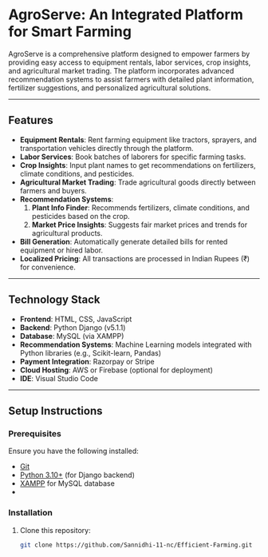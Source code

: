# AgroServe: An Integrated Platform for Smart Farming

AgroServe is a comprehensive platform designed to empower farmers by providing easy access to equipment rentals, labor services, crop insights, and agricultural market trading. The platform incorporates advanced recommendation systems to assist farmers with detailed plant information, fertilizer suggestions, and personalized agricultural solutions.

---

## Features

- **Equipment Rentals**: Rent farming equipment like tractors, sprayers, and transportation vehicles directly through the platform.
- **Labor Services**: Book batches of laborers for specific farming tasks.
- **Crop Insights**: Input plant names to get recommendations on fertilizers, climate conditions, and pesticides.
- **Agricultural Market Trading**: Trade agricultural goods directly between farmers and buyers.
- **Recommendation Systems**:
  1. **Plant Info Finder**: Recommends fertilizers, climate conditions, and pesticides based on the crop.
  2. **Market Price Insights**: Suggests fair market prices and trends for agricultural products.
- **Bill Generation**: Automatically generate detailed bills for rented equipment or hired labor.
- **Localized Pricing**: All transactions are processed in Indian Rupees (₹) for convenience.

---

## Technology Stack

- **Frontend**: HTML, CSS, JavaScript
- **Backend**: Python Django (v5.1.1)
- **Database**: MySQL (via XAMPP)
- **Recommendation Systems**: Machine Learning models integrated with Python libraries (e.g., Scikit-learn, Pandas)
- **Payment Integration**: Razorpay or Stripe
- **Cloud Hosting**: AWS or Firebase (optional for deployment)
- **IDE**: Visual Studio Code

---

## Setup Instructions

### Prerequisites

Ensure you have the following installed:
- [Git](https://git-scm.com/)
- [Python 3.10+](https://www.python.org/downloads/) (for Django backend)
- [XAMPP](https://www.apachefriends.org/index.html) for MySQL database
- 

### Installation

1. Clone this repository:
   ```bash
   git clone https://github.com/Sannidhi-11-nc/Efficient-Farming.git
